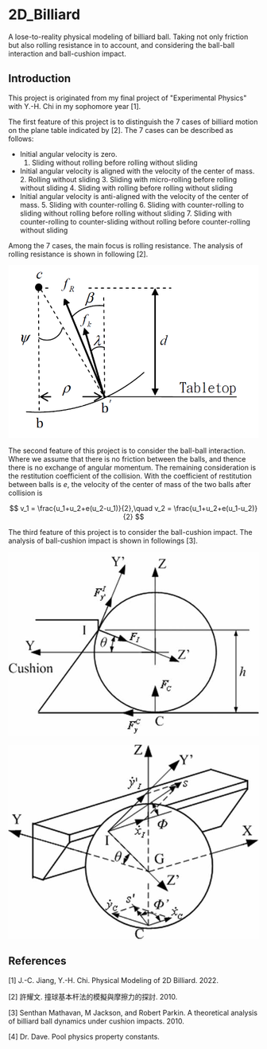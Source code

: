 # 2D_Billiard

A lose-to-reality physical modeling of billiard ball. Taking not only friction but also rolling resistance in to account, and considering the ball-ball interaction and ball-cushion impact.

## Introduction

This project is originated from my final project of "Experimental Physics" with Y.-H. Chi in my sophomore year [1]. 

The first feature of this project is to distinguish the 7 cases of billiard motion on the plane table indicated by [2].
The 7 cases can be described as follows:

* Initial angular velocity is zero.
  1. Sliding without rolling before rolling without sliding
* Initial angular velocity is aligned with the velocity of the center of mass.
  2. Rolling without sliding
  3. Sliding with micro-rolling before rolling without sliding
  4. Sliding with rolling before rolling without sliding
* Initial angular velocity is anti-aligned with the velocity of the center of mass.
  5. Sliding with counter-rolling
  6. Sliding with counter-rolling to sliding without rolling before rolling without sliding
  7. Sliding with counter-rolling to counter-sliding without rolling before counter-rolling without sliding

Among the 7 cases, the main focus is rolling resistance. The analysis of rolling resistance is shown in following [2].

![Analysis of rolling resistance [2]](doc/rolling_resistance.png)

The second feature of this project is to consider the ball-ball interaction.
Where we assume that there is no friction between the balls, and thence there is no exchange of angular momentum.
The remaining consideration is the restitution coefficient of the collision.
With the coefficient of restitution between balls is $e$, the velocity of the center of mass of the two balls after collision is

$$
v_1 = \frac{u_1+u_2+e(u_2-u_1)}{2},\quad v_2 = \frac{u_1+u_2+e(u_1-u_2)}{2}
$$

The third feature of this project is to consider the ball-cushion impact.
The analysis of ball-cushion impact is shown in followings [3].

![Forces acting on the ball at the moment of collision: a side view along the cushion at table level [3]](doc/ball-cushion_side.png)

![Slip velocities at I and C [3]](doc/ball-cushion_slip_vel.png)

## References

[1] J.-C. Jiang, Y.-H. Chi. Physical Modeling of 2D Billiard. 2022.

[2] 許耀文. 撞球基本杆法的模擬與摩擦力的探討. 2010.

[3] Senthan Mathavan, M Jackson, and Robert Parkin. A theoretical analysis of billiard ball dynamics under cushion impacts. 2010.

[4] Dr. Dave. Pool physics property constants.